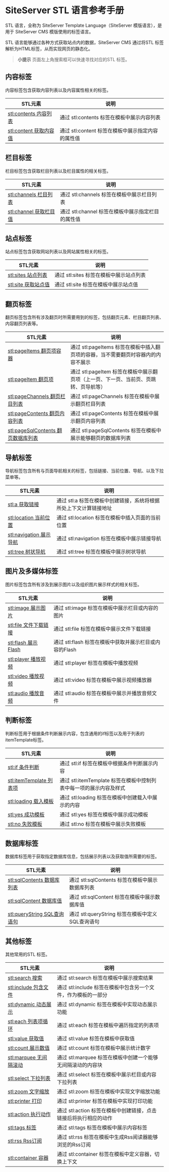 # SiteServer STL 语言参考手册

STL 语言，全称为 SiteServer Template Language（SiteServer 模版语言），是用于 SiteServer CMS 模版使用的标签语言。

STL 语言能够通过各种方式获取站点内的数据，SiteServer CMS 通过将STL 标签解析为HTML标签，从而实现网页的静态化。

> **小提示** 页面左上角搜索框可以快速寻找对应的STL 标签。

## 内容标签

内容标签包含获取内容列表以及内容属性相关的标签。

| STL元素                            | 说明                                              |
| ---------------------------------- | ------------------------------------------------- |
| [stl:contents 内容列表](contents/) | 通过 stl:contents 标签在模板中展示内容列表        |
| [stl:content 获取内容值](content/) | 通过 stl:content 标签在模板中展示指定内容的属性值 |

## 栏目标签

栏目标签包含获取栏目列表以及栏目属性的相关标签。

| STL元素                            | 说明                                              |
| ---------------------------------- | ------------------------------------------------- |
| [stl:channels 栏目列表](channels/) | 通过 stl:channels 标签在模板中展示栏目列表        |
| [stl:channel 获取栏目值](channel/) | 通过 stl:channel 标签在模板中展示指定栏目的属性值 |

## 站点标签

站点标签包含获取网站列表以及网站属性相关的标签。

| STL元素                      | 说明                                    |
| ---------------------------- | --------------------------------------- |
| [stl:sites 站点列表](sites/) | 通过 stl:sites 标签在模板中展示站点列表 |
| [stl:site 获取站点值](site/) | 通过 stl:site 标签在模板中展示站点值    |

## 翻页标签

翻页标签包含所有涉及翻页时所需要用到的标签，包括翻页元素、栏目翻页列表、内容翻页列表等。

| STL元素                                                | 说明                                                                                 |
| ------------------------------------------------------ | ------------------------------------------------------------------------------------ |
| [stl:pageItems 翻页项容器](pageItems/)                 | 通过 stl:pageItems 标签在模板中插入翻页项的容器，当不需要翻页时容器内的内容不展示    |
| [stl:pageItem 翻页项](pageItem/)                       | 通过 stl:pageItem 标签在模板中展示翻页项（上一页、下一页、当前页、页跳转、页导航等） |
| [stl:pageChannels 翻页栏目列表](pageChannels/)         | 通过 stl:pageChannels 标签在模板中展示翻页栏目列表                                   |
| [stl:pageContents 翻页内容列表](pageContents/)         | 通过 stl:pageContents 标签在模板中展示翻页内容列表                                   |
| [stl:pageSqlContents 翻页数据库列表](pageSqlContents/) | 通过 stl:pageSqlContents 标签在模板中展示能够翻页的数据库列表                        |

## 导航标签

导航标签包含所有与页面导航相关的标签，包括链接、当前位置、导航、以及下拉菜单等。

| STL元素                                | 说明                                                              |
| -------------------------------------- | ----------------------------------------------------------------- |
| [stl:a 获取链接](a/)                   | 通过 stl:a 标签在模板中创建链接，系统将根据所处上下文计算链接地址 |
| [stl:location 当前位置](location/)     | 通过 stl:location 标签在模板中插入页面的当前位置                  |
| [stl:navigation 展示导航](navigation/) | 通过 stl:navigation 标签在模板中展示链接导航                      |
| [stl:tree 树状导航](tree/)             | 通过 stl:tree 标签在模板中展示树状导航                            |

## 图片及多媒体标签

图片标签包含所有涉及到展示图片以及组织图片展示样式的相关标签。

| STL元素                        | 说明                                                   |
| ------------------------------ | ------------------------------------------------------ |
| [stl:image 展示图片](image/)   | 通过 stl:image 标签在模板中展示栏目或内容的图片        |
| [stl:file 文件下载链接](file/) | 通过 stl:file 标签在模板中展示文件下载链接             |
| [stl:flash 展示Flash](flash/)  | 通过 stl:flash 标签在模板中获取并展示栏目或内容的Flash |
| [stl:player 播放视频](player/) | 通过 stl:player 标签在模板中播放视频                   |
| [stl:video 播放视频](video/)   | 通过 stl:video 标签在模板中展示视频播放器              |
| [stl:audio 播放音频](audio/)   | 通过 stl:audio 标签在模板中展示并播放音频文件          |

## 判断标签

判断标签用于根据条件判断展示内容，包含通用的if标签以及用于列表的itemTemplate标签。

| STL元素                                  | 说明                                                               |
| ---------------------------------------- | ------------------------------------------------------------------ |
| [stl:if 条件判断](if/)                   | 通过 stl:if 标签在模板中根据条件判断展示内容                       |
| [stl:itemTemplate 列表项](itemTemplate/) | 通过 stl:itemTemplate 标签在模板中控制列表中每一项的展示内容及样式 |
| [stl:loading 载入模板](loading/)         | 通过 stl:loading 标签在模板中创建载入中展示的内容                  |
| [stl:yes 成功模板](yes/)                 | 通过 stl:yes 标签在模板中展示成功模板                              |
| [stl:no 失败模板](no/)                   | 通过 stl:no 标签在模板中展示失败模板                               |

## 数据库标签

数据库标签用于获取指定数据库信息，包括展示列表以及获取值所需要的标签。

| STL元素                                     | 说明                                             |
| ------------------------------------------- | ------------------------------------------------ |
| [stl:sqlContents 数据库列表](sqlContents/)  | 通过 stl:sqlContents 标签在模板中展示数据库列表  |
| [stl:sqlContent 数据库值](sqlContent/)      | 通过 stl:sqlContent 标签在模板中展示数据库值     |
| [stl:queryString SQL查询语句](queryString/) | 通过 stl:queryString 标签在模板中定义SQL查询语句 |

## 其他标签

其他常用的STL 标签。

| STL元素                            | 说明                                                             |
| ---------------------------------- | ---------------------------------------------------------------- |
| [stl:search 搜索](search/)         | 通过 stl:search 标签在模板中展示搜索结果                         |
| [stl:include 包含文件](include/)   | 通过 stl:include 标签在模板中包含另一个文件，作为模板的一部分    |
| [stl:dynamic 动态展示](dynamic/)   | 通过 stl:dynamic 标签在模板中实现动态展示功能                    |
| [stl:each 列表项循环](each/)       | 通过 stl:each 标签在模板中遍历指定的列表项                       |
| [stl:value 获取值](value/)         | 通过 stl:value 标签在模板中获取值                                |
| [stl:count 展示数值](count/)       | 通过 stl:count 标签在模板中展示统计数字                          |
| [stl:marquee 无间隔滚动](marquee/) | 通过 stl:marquee 标签在模板中创建一个能够无间隔滚动的内容块      |
| [stl:select 下拉列表](select/)     | 通过 stl:select 标签在模板中展示栏目或内容下拉列表               |
| [stl:zoom 文字缩放](zoom/)         | 通过 stl:zoom 标签在模板中实现文字缩放功能                       |
| [stl:printer 打印](printer/)       | 通过 stl:printer 标签在模板中实现打印功能                        |
| [stl:action 执行动作](action/)     | 通过 stl:action 标签在模板中创建链接，点击链接后将执行相应的动作 |
| [stl:tags 标签](tags/)             | 通过 stl:tags 标签在模板中展示内容标签                           |
| [stl:rss Rss订阅](rss/)            | 通过 stl:rss 标签在模板中生成Rss阅读器能够浏览的Rss订阅          |
| [stl:container 容器](container/)   | 通过 stl:container 标签在模板中定义容器，切换上下文              |